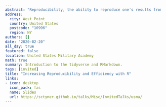 ```yaml
---
abstract: "Reproducibility, the ability to reproduce one’s results from the same data and code, and efficiency go hand-in-hand for statistical analyses. The more efficient your code, the easier it is to reproduce your results. When collaborating with others, reproducible and efficient code is even more vital.  In R and RStudio, there are many tools available to increase both your efficiency and your reproducibility. In this talk, I will focus on two families of tools: the rmarkdown and the tidyverse suites of R packages. Rmarkdown and related packages make it easy to conduct reproducible research, and the tidyverse programming paradigm helps you write more efficient R code. You will leave this talk with knowledge of at least one new R package to add to your R toolbox and make your research better."
address:
  city: West Point
  country: United States
  postcode: "10996"
  region: NY
authors: []
date: "2020-02-20"
all_day: true
featured: false
location: United States Military Academy
math: true
summary: Introduction to the tidyverse and RMarkdown. 
tags: [invited]
title: "Increasing Reproducibility and Efficiency with R"
links:
- icon: desktop
  icon_pack: fas
  name: Slides
  url: https://sctyner.github.io/talks/Misc/InvitedTalks/usma/
---
```

